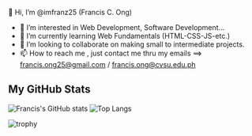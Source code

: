 👋 Hi, I’m @imfranz25 (Francis C. Ong)
- 👀 I’m interested in Web Development, Software Development...
- 🌱 I’m currently learning Web Fundamentals (HTML-CSS-JS-etc.)
- 💞️ I’m looking to collaborate on making small to intermediate projects.
- 📫 How to reach me , just contact me thru my emails ==> francis.ong25@gmail.com / francis.ong@cvsu.edu.ph

<!---
imfranz25/imfranz25 is a ✨ special ✨ repository because its `README.md` (this file) appears on your GitHub profile.
You can click the Preview link to take a look at your changes.
--->

## My GitHub Stats

![Francis's GitHub stats](https://github-readme-stats.vercel.app/api?username=imfranz25&theme=holi)
![Top Langs](https://github-readme-stats.vercel.app/api/top-langs/?username=imfranz25&theme=holi)


![trophy](https://github-profile-trophy.vercel.app/?username=imfranz25&theme=holi)

